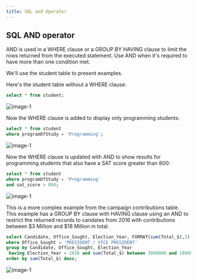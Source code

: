 ```yaml
---
title: SQL and Operator
---
```

## SQL AND operator

AND is used in a WHERE clause or a GROUP BY HAVING clause to limit the rows returned from the executed statement.  Use AND when it's required to have more than one condition met.

We'll use the student table to present examples.

Here's the student table without a WHERE clause:
```sql
select * from student;
```
![image-1](https://github.com/SteveChevalier/guide-images/blob/master/and_operator01.JPG?raw=true)

Now the WHERE clause is added to display only programming students:
```sql
select * from student 
where programOfStudy = 'Programming';
```
![image-1](https://github.com/SteveChevalier/guide-images/blob/master/and_operator02.JPG?raw=true)

Now the WHERE clause is updated with AND to show results for programming students that also have a SAT score greater than 800:
```sql
select * from student 
where programOfStudy = 'Programming' 
and sat_score > 800;
```
![image-1](https://github.com/SteveChevalier/guide-images/blob/master/and_operator03.JPG?raw=true)


This is a more complex example from the campaign contributions table. This example has a GROUP BY clause with HAVING clause using an AND to restrict the returned records to candates from 2016 with contributions between $3 Million and $18 Million in total.
```sql
select Candidate, Office_Sought, Election_Year, FORMAT(sum(Total_$),2) from combined_party_data
where Office_Sought = 'PRESIDENT / VICE PRESIDENT'
group by Candidate, Office_Sought, Election_Year
 having Election_Year = 2016 and sum(Total_$) between 3000000 and 18000000
order by sum(Total_$) desc;
```
![image-1](https://github.com/SteveChevalier/guide-images/blob/master/and_operator06.JPG?raw=true)

